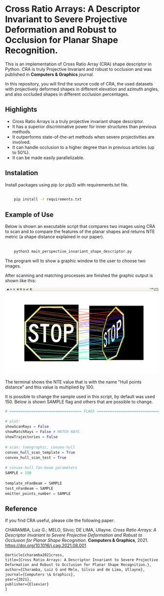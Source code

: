 # Cross Ratio Arrays: A Descriptor Invariant to Severe Projective Deformation and Robust to Occlusion for Planar Shape Recognition.

This is an implementation of Cross Ratio Array (CRA) shape descriptor in Python. CRA is truly Projective Invariant and robust to occlusion and was published in **Computers & Graphics** journal.

In this repository, you will find the source code of CRA, the used datasets with projectively deformed shapes in different elevation and azimuth angles, and also occluded shapes in different occlusion percentages. 

## Highlights

- Cross Ratio Arrays is a truly projective invariant shape descriptor. 
- It has a superior discriminative power for inner structures than
previous methods. 
- It outperforms state-of-the-art methods when severe projectivities are involved. 
- It can handle occlusion to a
higher degree than in previous articles (up to 50%). 
- It can be made easily parallelizable.


## Instalation

Install packages using pip (or pip3) with requirements.txt file.

```sh

    pip install -r requirements.txt

```

## Example of Use
Below is shown an executable script that compares two images using CRA to scan and to compare the features of the planar shapes and returns NTE metric (a shape distance explained in our paper).

```sh

    python3 main_perspective_invariant_shape_descriptor.py

```

The program will to show a graphic window to the user to choose two images.

After scanning and matching processes are finished the graphic output is shown like this:

![alt text](figures/stop_matchings.png)


The terminal shows the NTE value that is with the name "Hull points distance" and this value is multiplied by 100.

It is possible to change the sample used in this script, by default was used 150. Below is shown SAMPLE flag and others that are possible to change.
```python
# ================================= FLAGS ===================================== #

# plot: 
showScanRays = False
showMatchRays = False # MATCH RAYS
showTrajectories = False

# scan: tomographic, convex-hull
convex_hull_scan_template = True
convex_hull_scan_test = True

# convex-hull fan-beam parameters
SAMPLE = 150

template_nFanBeam = SAMPLE
test_nFanBeam = SAMPLE
emitter_points_number = SAMPLE
```

## Reference

If you find CRA useful, please cite the following paper:

CHARAMBA, Luiz G.; MELO, Silvio; DE LIMA, Ullayne. *Cross Ratio Arrays: A Descriptor Invariant to Severe Projective Deformation and Robust to Occlusion for Planar Shape Recognition*. **Computers & Graphics**, 2021. https://doi.org/10.1016/j.cag.2021.08.001

    @article{charamba2021cross,
    title={Cross Ratio Arrays: A Descriptor Invariant to Severe Projective Deformation and Robust to Occlusion for Planar Shape Recognition.},
    author={Charamba, Luiz G and Melo, Silvio and de Lima, Ullayne},
    journal={Computers \& Graphics},
    year={2021},
    publisher={Elsevier}
    }

    
